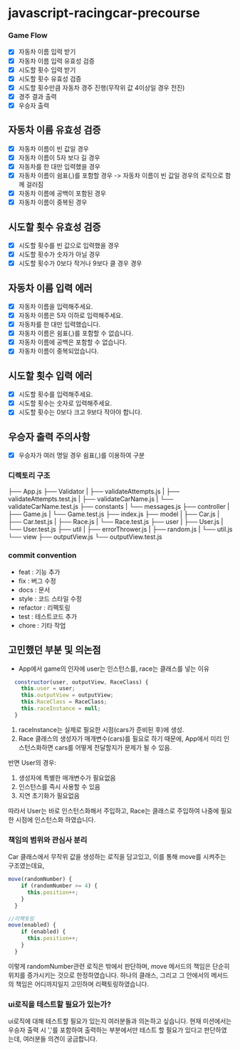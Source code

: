 # javascript-racingcar-precourse

### Game Flow

- [x] 자동차 이름 입력 받기
- [x] 자동차 이름 입력 유효성 검증
- [x] 시도할 횟수 입력 받기
- [x] 시도할 횟수 유효성 검증
- [x] 시도할 횟수만큼 자동차 경주 진행(무작위 값 4이상일 경우 전진)
- [x] 경주 결과 출력
- [x] 우승자 출력

## 자동차 이름 유효성 검증

- [x] 자동차 이름이 빈 값일 경우
- [x] 자동차 이름이 5자 보다 길 경우
- [x] 자동차를 한 대만 입력했을 경우
- [x] 자동차 이름이 쉼표(,)를 포함할 경우 -> 자동차 이름이 빈 값일 경우의 로직으로 함께 걸러짐
- [x] 자동차 이름에 공백이 포함된 경우
- [x] 자동차 이름이 중복된 경우

## 시도할 횟수 유효성 검증

- [x] 시도할 횟수를 빈 값으로 입력했을 경우
- [x] 시도할 횟수가 숫자가 아닐 경우
- [x] 시도할 횟수가 0보다 작거나 9보다 클 경우 경우

## 자동차 이름 입력 에러

- [x] 자동차 이름을 입력해주세요.
- [x] 자동차 이름은 5자 이하로 입력해주세요.
- [x] 자동차를 한 대만 입력했습니다.
- [x] 자동차 이름은 쉼표(,)를 포함할 수 없습니다.
- [x] 자동차 이름에 공백은 포함할 수 없습니다.
- [x] 자동차 이름이 중복되었습니다.

## 시도할 횟수 입력 에러

- [x] 시도할 횟수를 입력해주세요.
- [x] 시도할 횟수는 숫자로 입력해주세요.
- [x] 시도할 횟수는 0보다 크고 9보다 작아야 합니다.

## 우승자 출력 주의사항

- [x] 우승자가 여러 명일 경우 쉼표(,)를 이용하여 구분

### 디렉토리 구조

├── App.js
├── Validator
| ├── validateAttempts.js
| ├── validateAttempts.test.js
| ├── validateCarName.js
| └── validateCarName.test.js
├── constants
| └── messages.js
├── controller
| ├── Game.js
| └── Game.test.js
├── index.js
├── model
| ├── Car.js
| ├── Car.test.js
| ├── Race.js
| └── Race.test.js
├── user
| ├── User.js
| └── User.test.js
├── util
| ├── errorThrower.js
| ├── random.js
| └── util.js
└── view
├── outputView.js
└── outputView.test.js

### commit convention

- feat : 기능 추가
- fix : 버그 수정
- docs : 문서
- style : 코드 스타일 수정
- refactor : 리펙토링
- test : 테스트코드 추가
- chore : 기타 작업

## 고민했던 부분 및 의논점

- App에서 game의 인자에 user는 인스턴스를, race는 클래스를 넣는 이유

```js
  constructor(user, outputView, RaceClass) {
    this.user = user;
    this.outputView = outputView;
    this.RaceClass = RaceClass;
    this.raceInstance = null;
  }
```

1. raceInstance는 실제로 필요한 시점(cars가 준비된 후)에 생성.
2. Race 클래스의 생성자가 매개변수(cars)를 필요로 하기 때문에, App에서 미리 인스턴스화하면 cars를 어떻게 전달할지가 문제가 될 수 있음.

반면 User의 경우:

1. 생성자에 특별한 매개변수가 필요없음
2. 인스턴스를 즉시 사용할 수 있음
3. 지연 초기화가 필요없음

따라서 User는 바로 인스턴스화해서 주입하고, Race는 클래스로 주입하여 나중에 필요한 시점에 인스턴스화 하였습니다.

### 책임의 범위와 관심사 분리

Car 클래스에서 무작위 값을 생성하는 로직을 담고있고, 이를 통해 move를 시켜주는 구조였는데요,

```js
move(randomNumber) {
    if (randomNumber >= 4) {
      this.position++;
    }
  }

//리팩토링
move(enabled) {
    if (enabled) {
      this.position++;
    }
  }
```

이렇게 randomNumber관련 로직은 밖에서 판단하며,
move 메서드의 책임은 단순히 위치를 증가시키는 것으로 한정하였습니다.
하나의 클래스, 그리고 그 안에서의 메서드의 책임은 어디까지일지 고민하며 리팩토링하였습니다.

### ui로직을 테스트할 필요가 있는가?

ui로직에 대해 테스트할 필요가 있는지 여러분들과 의논하고 싶습니다.
현재 미션에서는 우승자 출력 시 ','를 포함하여 출력하는 부분에서만 테스트 할 필요가 있다고 판단하였는데, 여러분들 의견이 궁금합니다.
